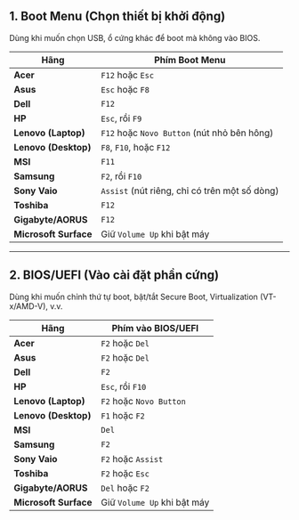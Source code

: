  ## **1. Boot Menu (Chọn thiết bị khởi động)**

Dùng khi muốn chọn USB, ổ cứng khác để boot mà không vào BIOS.

| **Hãng**              | **Phím Boot Menu**                            |
| --------------------- | --------------------------------------------- |
| **Acer**              | `F12` hoặc `Esc`                              |
| **Asus**              | `Esc` hoặc `F8`                               |
| **Dell**              | `F12`                                         |
| **HP**                | `Esc`, rồi `F9`                               |
| **Lenovo (Laptop)**   | `F12` hoặc `Novo Button` (nút nhỏ bên hông)   |
| **Lenovo (Desktop)**  | `F8`, `F10`, hoặc `F12`                       |
| **MSI**               | `F11`                                         |
| **Samsung**           | `F2`, rồi `F10`                               |
| **Sony Vaio**         | `Assist` (nút riêng, chỉ có trên một số dòng) |
| **Toshiba**           | `F12`                                         |
| **Gigabyte/AORUS**    | `F12`                                         |
| **Microsoft Surface** | Giữ `Volume Up` khi bật máy                   |

---



## **2. BIOS/UEFI (Vào cài đặt phần cứng)**

Dùng khi muốn chỉnh thứ tự boot, bật/tắt Secure Boot, Virtualization (VT-x/AMD-V), v.v.

| **Hãng**              | **Phím vào BIOS/UEFI**      |
| --------------------- | --------------------------- |
| **Acer**              | `F2` hoặc `Del`             |
| **Asus**              | `F2` hoặc `Del`             |
| **Dell**              | `F2`                        |
| **HP**                | `Esc`, rồi `F10`            |
| **Lenovo (Laptop)**   | `F2` hoặc `Novo Button`     |
| **Lenovo (Desktop)**  | `F1` hoặc `F2`              |
| **MSI**               | `Del`                       |
| **Samsung**           | `F2`                        |
| **Sony Vaio**         | `F2` hoặc `Assist`          |
| **Toshiba**           | `F2` hoặc `Esc`             |
| **Gigabyte/AORUS**    | `Del` hoặc `F2`             |
| **Microsoft Surface** | Giữ `Volume Up` khi bật máy |


